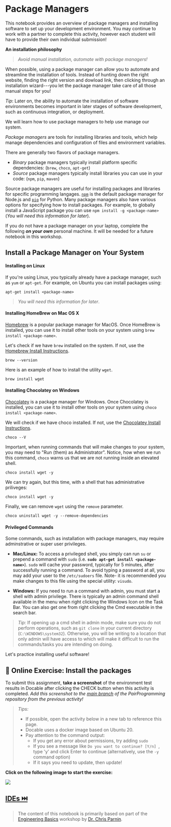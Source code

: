 # Package Managers

This notebook provides an overview of package managers and installing software to set up your development environment. You may continue to work with a partner to complete this activity, however each student will have to provide their own individual submission!

**An installation philosophy**
> *Avoid manual installation, automate with package managers!*

When possible, using a package manager can allow you to automate and streamline the installation of tools. Instead of hunting down the right website, finding the right version and dowload link, then clicking through an installation wizard---you let the package manager take care of all those manual steps for you! 

*Tip*: Later on, the ability to automate the installation of software environments becomes important in later stages of software development, such as continuous integration, or deployment.

We will learn how to use package managers to help use manage our system.

*Package managers* are tools for installing libraries and tools, which help manage dependencies and configuration of files and environment variables. 

There are generally two flavors of package managers. 

* *Binary* package managers typically install platform specific dependencies: (`brew`, `choco`, `apt-get`) 
* *Source* package managers typically install libraries you can use in your code: (`npm`, `pip`, `maven`)

Source package managers are useful for installing packages and libraries for specific programming langages. [`npm`](https://www.npmjs.com/) is the default package manager for Node.js and [`pip`](https://pip.pypa.io/en/stable/) for Python. Many package managers also have various options for specifying how to install packages. For example, to globally install a JavaScript package you can use `npm install -g <package-name>` (_You will need this information for later_).

If you do not have a package manager on your laptop, complete the following **_on your own_** personal machine. It will be needed for a future notebook in this workshop.

## Install a Package Manager on Your System


#### Installing on Linux

If you're using Linux, you typically already have a package manager, such as `yum` or `apt-get`. For example, on Ubuntu you can install packages using:

`apt-get install <package-name>`

> _You will need this information for later_.

#### Installing HomeBrew on Mac OS X

[Homebrew](https://brew.sh/) is a popular package manager for MacOS. Once HomeBrew is installed, you can use it to install other tools on your system using `brew install <package-name>`.

Let's check if we have `brew` installed on the system. If not, use the [Homebrew Install Instructions](https://github.com/CSC-DevOps/Course/blob/master/Content/Basics/setup/install-brew.md).
```bash|{type: 'command', platform:'darwin'}
brew --version
```

Here is an example of how to install the utility `wget`.
```bash|{type: 'command', platform:'darwin'}
brew install wget
```

#### Installing Chocolatey on Windows

[Chocolatey](https://community.chocolatey.org/) is a package manager for Windows. Once Chocolatey is installed, you can use it to install other tools on your system using `choco install <package-name>`.

We will check if we have choco installed. If not, use the [Chocolatey Install Instructions](https://github.com/CSC-DevOps/Course/blob/master/Content/Basics/setup/install-choco.md).

```bash|{type: 'command', platform:'win32', failed_when:"!stdout.includes('Chocolatey v')"}
choco --V
```


Important, when running commands that will make changes to your system, you may need to "Run (them) as Administrator". Notice, how when we run this command, `choco` warns us that we are not running inside an elevated shell.

```bash|{type: 'command',platform:'win32', stream: true}
choco install wget -y
```

We can try again, but this time, with a shell that has administrative priliveges:

```bash|{type: 'command', privileged: true, platform:'win32', stream: true}
choco install wget -y
```

Finally, we can remove `wget` using the `remove` parameter.

```bash|{type: 'command', privileged: true, platform:'win32'}
choco uninstall wget -y --remove-dependencies
```

#### Privileged Commands

Some commands, such as installation with package managers, may require adminstrative or super user privileges.

* **Mac/Linux:** To access a privileged shell, you simply can run `su` or prepend a command with `sudo` (i.e. **`sudo apt-get install <package-name>`**). `sudo` will cache your password, typically for 5 minutes, after successfully running a command. To avoid typing a password at all, you may add your user to the `/etc/sudoers` file. Note- it is recommended you make changes to this file using the special utility: `visudo`.

* **Windows:** If you need to run a command with admin, you must start a shell with admin privilege. There is typically an admin command shell available in the menu when right clicking the Windows Icon on the Task Bar. You can also get one from right clicking the Cmd executable in the search bar.

> _Tip:_ If opening up a cmd shell in admin mode, make sure you do not perform operations, such as `git clone` in your current directory (`C:\WINDOWS\system32`). Otherwise, you will be writing to a location that only admin will have access to which will make it difficult to run the commands/tasks you are intending on doing.

Let's practice installing useful software!

## 📒 Online Exercise: Install the packages

To submit this assignment, **take a screenshot** of the environment test results in Docable after clicking the CHECK button when this activity is completed. _Add this screenshot to the <u>main branch</u> of the PairProgramming repository from the previous activity!_

> _Tips:_
> * If possible, open the activity below in a new tab to reference this page.
> * Docable uses a docker image based on Ubuntu 20. 
> * Pay attention to the command output: 
>   * If you get any error about permissions, try adding `sudo`
>   * If you see a message like `Do you want to continue? [Y/n] `, type 'y' and click Enter to continue (alternatively, use the `-y` command option)
>   * If it says you need to update, then update!

**Click on the following image to start the exercise:**

<a href="https://devops.docable.cloud/chrisparnin/v/61b3ed6a7db4f2fc6edefd59">
<img src="https://raw.githubusercontent.com/CSC-DevOps/Course/master/Content/Basics/resources/imgs/install-packages-notebook-preview.png">
</a>

## [IDEs ⏭️](IDEs.md)

> The content of this notebook is primarily based on part of the [Engineering Basics](https://github.com/chrisparnin/EngineeringBasics) workshop by [Dr. Chris Parnin](https://chrisparnin.me).